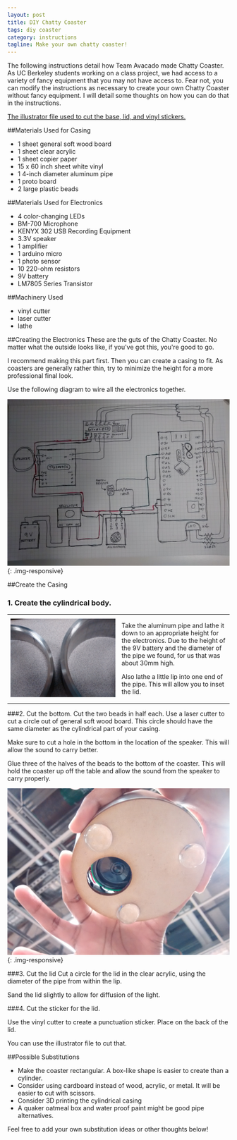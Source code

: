 ```yaml
---
layout: post
title: DIY Chatty Coaster
tags: diy coaster
category: instructions
tagline: Make your own chatty coaster!
---
```

The following instructions detail how Team Avacado made Chatty Coaster. As UC Berkeley students working on a class project, we had access to a variety of fancy equipment that you may not have access to. Fear not, you can modify the instructions as necessary to create your own Chatty Coaster without fancy equipment. I will detail some thoughts on how you can do that in the instructions.

[The illustrator file used to cut the base, lid, and vinyl stickers.](/assets/coaster/coasterALL.ai)

##Materials Used for Casing
- 1 sheet general soft wood board
- 1 sheet clear acrylic
- 1 sheet copier paper
- 15 x 60 inch sheet white vinyl
- 1 4-inch diameter aluminum pipe
- 1 proto board
- 2 large plastic beads

##Materials Used for Electronics
- 4 color-changing LEDs
- BM-700 Microphone
- KENYX 302 USB Recording Equipment
- 3.3V speaker
- 1 amplifier
- 1 arduino micro
- 1 photo sensor
- 10 220-ohm resistors
- 9V battery
- LM7805 Series Transistor

##Machinery Used
- vinyl cutter
- laser cutter
- lathe

##Creating the Electronics
These are the guts of the Chatty Coaster. No matter what the outside looks like, if you've got this, you're good to go.

I recommend making this part first. Then you can create a casing to fit. As coasters are generally rather thin, try to minimize the height for a more professional final look.

Use the following diagram to wire all the electronics together.

![Diagram of electronics](/images/coaster/electronics3.jpg){: .img-responsive}

##Create the Casing

### 1. Create the cylindrical body.
<table class="table-responsive">
<tr>
<td width="50%">
	<img src="/images/coaster/process6.jpg" alt="Image of cylindrical coaster casing with a little inset/lip lathed into it" class="img-responsive" style="PADDING-RIGHT: 5px">
</td>
<td>
		<p>
		Take the aluminum pipe and lathe it down to an appropriate height for the electronics. Due to the height of the 9V battery and the diameter of the pipe we found, for us that was about 30mm high.
		</p>
		<p>
		Also lathe a little lip into one end of the pipe. This will allow you to inset the lid.
		</p>
</td>
</tr>
</table>


###2. Cut the bottom. Cut the two beads in half each.
Use a laser cutter to cut a circle out of general soft wood board. This circle should have the same diameter as the cylindrical part of your casing.

Make sure to cut a hole in the bottom in the location of the speaker. This will allow the sound to carry better.

Glue three of the halves of the beads to the bottom of the coaster. This will hold the coaster up off the table and allow the sound from the speaker to carry properly.

![Image of bottom of coaster with hole cut for speaker and beads attached to the bottom](/images/coaster/finalcasing2.jpg){: .img-responsive}

###3. Cut the lid
Cut a circle for the lid in the clear acrylic, using the diameter of the pipe from within the lip.

Sand the lid slightly to allow for diffusion of the light.

###4. Cut the sticker for the lid.

Use the vinyl cutter to create a punctuation sticker. Place on the back of the lid.

You can use the illustrator file to cut that.

##Possible Substitutions
- Make the coaster rectangular. A box-like shape is easier to create than a cylinder.
- Consider using cardboard instead of wood, acrylic, or metal. It will be easier to cut with scissors.
- Consider 3D printing the cylindrical casing
- A quaker oatmeal box and water proof paint might be good pipe alternatives.

Feel free to add your own substitution ideas or other thoughts below!
